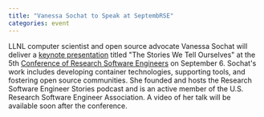 ```yaml
---
title: "Vanessa Sochat to Speak at SeptembRSE"
categories: event
---
```


LLNL computer scientist and open source advocate Vanessa Sochat will deliver a [keynote presentation](https://septembrse.github.io/#/event/K1002) titled "The Stories We Tell Ourselves" at the 5th [Conference of Research Software Engineers](https://septembrse.society-rse.org/) on September 6. Sochat's work includes developing container technologies, supporting tools, and fostering open source communities. She founded and hosts the Research Software Engineer Stories podcast and is an active member of the U.S. Research Software Engineer Association. A video of her talk will be available soon after the conference.
